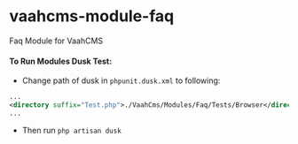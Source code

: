 # vaahcms-module-faq
Faq Module for VaahCMS


#### To Run Modules Dusk Test:
- Change path of dusk in `phpunit.dusk.xml` to following:
```xml
...
<directory suffix="Test.php">./VaahCms/Modules/Faq/Tests/Browser</directory>
...
```

- Then run `php artisan dusk`